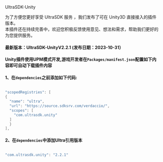 UltraSDK-Unity

为了方便您更好享受 UltraSDK 服务 ，我们发布了可在 Unity3D 直接接入的插件版本。<br/>
本插件还在持续完善中，欢迎您积极反馈使用意见、想法和需求，帮助我们更好的为您提供服务。

####  最新版本：UltraSDK-UnityV2.2.1 (发布日期：2023-10-31）

####  Unity插件使用UPM模式开发,游戏开发者在`Packages/manifest.json`配置如下内容即可自动下载插件内容


#### 1、在`dependencies`之前添加如下代码:


```cs

"scopedRegistries": [
{
  "name": "ultra",
  "url": "https://source.sdksrv.com/verdaccio/",
  "scopes": [
    "com.ultrasdk.unity"
  ]
  }
],

```

#### 2、在`dependencies`中添加Ultra引用版本

```cs

"com.ultrasdk.unity": "2.2.1"

```